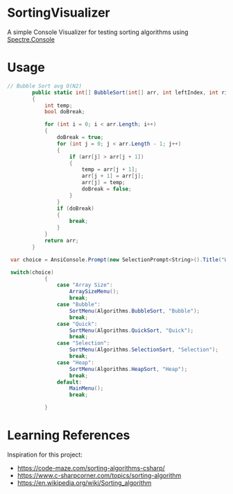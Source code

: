 # SortingVisualizer

A simple Console Visualizer for testing sorting algorithms using [Spectre.Console](https://github.com/spectreconsole/spectre.console)

# Usage

```c#
// Bubble Sort avg O(N2)
        public static int[] BubbleSort(int[] arr, int leftIndex, int rightIndex)
        {
            int temp;
            bool doBreak;

            for (int i = 0; i < arr.Length; i++)
            {
                doBreak = true;
                for (int j = 0; j < arr.Length - 1; j++)
                {
                    if (arr[j] > arr[j + 1])
                    {
                        temp = arr[j + 1];
                        arr[j + 1] = arr[j];
                        arr[j] = temp;
                        doBreak = false;
                    }
                }
                if (doBreak)
                {
                    break;
                }
            }
            return arr;
        }
```

```c#
 var choice = AnsiConsole.Prompt(new SelectionPrompt<String>().Title("What algorthim would you like to see today?").AddChoices(new[] {"Array Size","Bubble","Quick","Selection","Heap"}));
```

```c#
 switch(choice)
            {
                case "Array Size":
                    ArraySizeMenu();
                    break;
                case "Bubble":
                    SortMenu(Algorithms.BubbleSort, "Bubble");
                    break;
                case "Quick":
                    SortMenu(Algorithms.QuickSort, "Quick");
                    break;
                case "Selection":
                    SortMenu(Algorithms.SelectionSort, "Selection");
                    break;
                case "Heap":
                    SortMenu(Algorithms.HeapSort, "Heap");
                    break;
                default:
                    MainMenu();
                    break;

            }
```

# Learning References

Inspiration for this project:
 * https://code-maze.com/sorting-algorithms-csharp/
 * https://www.c-sharpcorner.com/topics/sorting-algorithm
 * https://en.wikipedia.org/wiki/Sorting_algorithm

